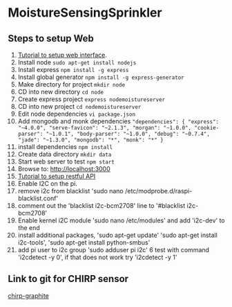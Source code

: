 # MoistureSensingSprinkler
## Steps to setup Web
1. [Tutorial to setup web interface](http://cwbuecheler.com/web/tutorials/2013/node-express-mongo/).
  1. Install node `sudo apt-get install nodejs`
  2. Install express `npm install -g express`
  3. Install global generator `npm install -g express-generator`
  4. Make directory for project `mkdir node`
  5. CD into new directory `cd node`
  6. Create express project `express nodemoistureserver`
  7. CD into new project `cd nodemoistureserver`
  7. Edit node dependencies `vi package.json`
  8. Add mongodb and monk dependencies `"dependencies": { "express": "~4.0.0",
    "serve-favicon": "~2.1.3",
    "morgan": "~1.0.0",
    "cookie-parser": "~1.0.1",
    "body-parser": "~1.0.0",
    "debug": "~0.7.4",
    "jade": "~1.3.0",
    "mongodb": "*",
    "monk": "*"
}`
  9. install dependencies `npm install`
  10. Create data directory `mkdir data`
  11. Start web server to test `npm start`
  12. Browse to: [http://localhost:3000](http://localhost:3000)
2. [Tutorial to setup restful API](http://cwbuecheler.com/web/tutorials/2014/restful-web-app-node-express-mongodb/)
3. Enable I2C on the pi.
  1. remove i2c from blacklist 'sudo nano /etc/modprobe.d/raspi-blacklist.conf'
  2. comment out the 'blacklist i2c-bcm2708' line to '#blacklist i2c-bcm2708'
  3. Enable kernel i2C module 'sudo nano /etc/modules' and add 'i2c-dev' to the end
  4. install additional packages, 'sudo apt-get update' 'sudo apt-get install i2c-tools', 'sudo apt-get install python-smbus'
  5. add pi user to i2c group 'sudo adduser pi i2c'
  6 test with command 'i2cdetect -y 0', if that does not work try 'i2cdetect -y 1'

## Link to git for CHIRP sensor
[chirp-graphite](https://github.com/JasperWallace/chirp-graphite)

